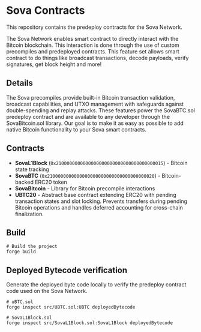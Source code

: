 # Sova Contracts

This repository contains the predeploy contracts for the Sova Network.

The Sova Network enables smart contract to directly interact with the Bitcoin blockchain. This interaction is done through the use of custom precompiles and predeployed contracts. This feature set allows smart contract to do things like broadcast transactions, decode payloads, verify signatures, get block height and more!

## Details

The Sova precompiles provide built-in Bitcoin transaction validation, broadcast capabilities, and UTXO management with safeguards against double-spending and replay attacks. These features power the SovaBTC.sol predeploy contract and are available to any developer through the SovaBitcoin.sol library. Our goal is to make it as easy as possible to add native Bitcoin functionality to your Sova smart contracts.

## Contracts
- **SovaL1Block** (`0x2100000000000000000000000000000000000015`) - Bitcoin state tracking
- **SovaBTC** (`0x2100000000000000000000000000000000000020`) - Bitcoin-backed ERC20 token
- **SovaBitcoin** - Library for Bitcoin precompile interactions
- **UBTC20** - Abstract base contract extending ERC20 with pending transaction states and slot locking. Prevents transfers during pending Bitcoin operations and handles deferred accounting for cross-chain finalization.

## Build

```shell
# Build the project
forge build
```

## Deployed Bytecode verification

Generate the deployed byte code locally to verify the predeploy contract code used on the Sova Network.

```shell
# uBTC.sol
forge inspect src/UBTC.sol:UBTC deployedBytecode

# SovaL1Block.sol
forge inspect src/SovaL1Block.sol:SovaL1Block deployedBytecode
```
